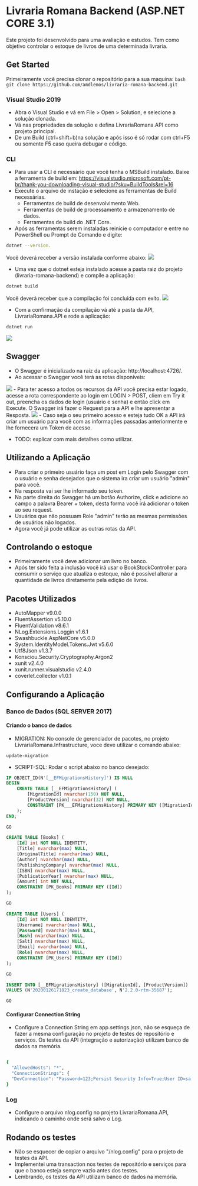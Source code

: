 # Livraria Romana Backend (ASP.NET CORE 3.1)
Este projeto foi desenvolvido para uma avaliação e estudos. Tem como objetivo controlar o estoque de livros de uma determinada livraria. 

## Get Started
Primeiramente você precisa clonar o repositório para a sua maquina: 
    ```bash
        git clone https://github.com/amdlemos/livraria-romana-backend.git
    ```
  
### Visual Studio 2019
- Abra o Visual Studio e vá em File > Open > Solution, e selecione a solução clonada.
- Vá nas propriedades da solução e defina LivrariaRomana.API como projeto principal.
- De um Build (ctrl+shift+b)na solução e após isso é só rodar com ctrl+F5 ou somente F5 caso queira debugar o código.

### CLI
- Para usar a CLI é necessário que você tenha o MSBuild instalado. Baixe a ferramenta de build em: https://visualstudio.microsoft.com/pt-br/thank-you-downloading-visual-studio/?sku=BuildTools&rel=16
- Execute o arquivo de instação e selecione as ferramentas de Build necessárias.
    - Ferramentas de build de desenvolvimento Web.
    - Ferramentas de build de processamento e armazenamento de dados.
    - Ferramentas de build do .NET Core.
- Após as ferramentas serem instaladas reinicie o computador e entre no PowerShell ou Prompt de Comando e digite: 
```bash
dotnet --version.
```
Você deverá receber a versão instalada conforme abaixo: 
<img src="images/dotnet_version.png">

- Uma vez que o dotnet esteja instalado acesse a pasta raiz do projeto (livraria-romana-backend) e compile a aplicação:
```bash
dotnet build
```
Você deverá receber que a compilação foi concluída com exíto.
<img src="images/dotnet_build.png" >

- Com a confirmação da compilação vá até a pasta da API, LivrariaRomana.API e rode a aplicação:
```bash
dotnet run
``` 
<img src="images/dotnet_version_run.png" >

## Swagger
- O Swagger é inicializado na raiz da aplicação: http://localhost:4726/. 
- Ao acessar o Swagger você terá as rotas disponíveis: 
<img src="images/swagger_01.png">
- Para ter acesso a todos os recursos da API você precisa estar logado, acesse a rota correspondente ao login em LOGIN > POST, cliem em Try it out, preencha os dados de login (usuário e senha) e então click em Execute. O Swagger irá fazer o Request para  a API e lhe apresentar a Resposta. 
<img src="images/swagger_02.png">
- Caso seja o seu primeiro acesso e esteja tudo OK a API irá criar um usuário para você com as informações passadas anteriormente e lhe fornecera um Token de acesso. 

- TODO: explicar com mais detalhes como utilizar.

## Utilizando a Aplicação
- Para criar o primeiro usuário faça um post em Login pelo Swagger com o usuário e senha desejados que o sistema ira criar um usuário "admin" para você. 
- Na resposta vai ser lhe informado seu token.
- Na parte direita do Swagger há um botão Authorize, click e adicione ao campo a palavra Bearer + token, desta forma você irá adicionar o token ao seu request.
- Usuários que não possuam Role "admin" terão as mesmas permissões de usuários não logados.
- Agora você já pode utilizar as outras rotas da API.   

## Controlando o estoque
- Primeiramente você deve adicionar um livro no banco.
- Após ter sido feita a inclusão você irá usar o BookStockController para consumir o serviço que atualiza o estoque, não é possível alterar a quantidade de livros diretamente pela edição de livros. 

## Pacotes Utilizados
- AutoMapper v9.0.0
- FluentAssertion v5.10.0
- FluentValidation v8.6.1
- NLog.Extensions.Loggin v1.6.1
- Swashbuckle.AspNetCore v5.0.0
- System.IdentityModel.Tokens.Jwt v5.6.0
- Utf8Json v1.3.7
- Konsciou.Security.Cryptography.Argon2
- xunit v2.4.0
- xunit.runner.visualstudio v2.4.0
- coverlet.collector v1.0.1  

## Configurando a Aplicação
### Banco de Dados (SQL SERVER 2017)
#### Criando o banco de dados

- MIGRATION: No console de gerenciador de pacotes, no projeto LivrariaRomana.Infrastructure, voce deve utilizar o comando abaixo:
```bash
update-migration
```
- SCRIPT-SQL: Rodar o script abaixo no banco desejado:
```sql
IF OBJECT_ID(N'[__EFMigrationsHistory]') IS NULL
BEGIN
    CREATE TABLE [__EFMigrationsHistory] (
        [MigrationId] nvarchar(150) NOT NULL,
        [ProductVersion] nvarchar(32) NOT NULL,
        CONSTRAINT [PK___EFMigrationsHistory] PRIMARY KEY ([MigrationId])
    );
END;

GO

CREATE TABLE [Books] (
    [Id] int NOT NULL IDENTITY,
    [Title] nvarchar(max) NULL,
    [OriginalTitle] nvarchar(max) NULL,
    [Author] nvarchar(max) NULL,
    [PublishingCompany] nvarchar(max) NULL,
    [ISBN] nvarchar(max) NULL,
    [PublicationYear] nvarchar(max) NULL,
    [Amount] int NOT NULL,
    CONSTRAINT [PK_Books] PRIMARY KEY ([Id])
);

GO

CREATE TABLE [Users] (
    [Id] int NOT NULL IDENTITY,
    [Username] nvarchar(max) NULL,
    [Password] nvarchar(max) NULL,
    [Hash] nvarchar(max) NULL,
    [Salt] nvarchar(max) NULL,
    [Email] nvarchar(max) NULL,
    [Role] nvarchar(max) NULL,
    CONSTRAINT [PK_Users] PRIMARY KEY ([Id])
);

GO

INSERT INTO [__EFMigrationsHistory] ([MigrationId], [ProductVersion])
VALUES (N'20200126171823_create_database', N'2.2.0-rtm-35687');

GO
```

#### Configurar Connection String
- Configure a Connection String em app.settings.json, não se esqueça de fazer a mesma configuração no projeto de testes de repositório e serviços. Os testes da API (integração e autorização) utilizam banco de dados na memória.
  
```bash

{  
  "AllowedHosts": "*",
  "ConnectionStrings": {
  "DevConnection": "Password=123;Persist Security Info=True;User ID=sa;Initial Catalog=LivrariaRomana;Data Source=PC_ALAN"
}
```

### Log
- Configure o arquivo nlog.config no projeto LivrariaRomana.API, indicando o caminho onde será salvo o Log.  
 
## Rodando os testes
- Não se esquecer de copiar o arquivo "/nlog.config" para o projeto de testes da API.
- Implementei uma transaction nos testes de repositório e serviços para que o banco esteja sempre vazio antes dos testes. 
- Lembrando, os testes da API utilizam banco de dados na memória.
